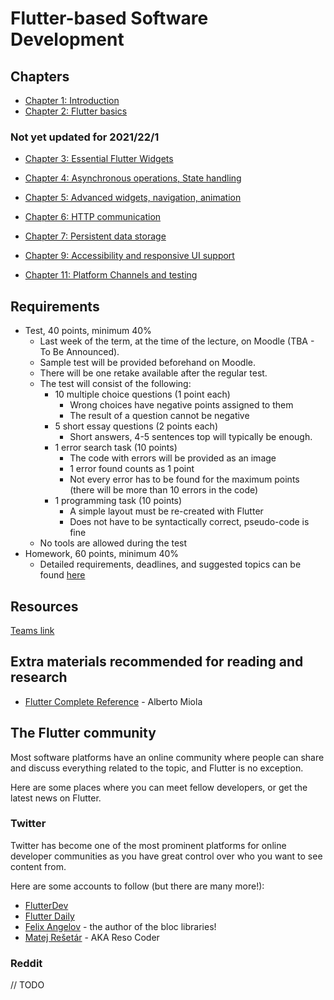 
# Flutter-based Software Development

## Chapters

- [Chapter 1: Introduction](./material/01.md)
- [Chapter 2: Flutter basics](./material/02.md)


### Not yet updated for 2021/22/1

- [Chapter 3: Essential Flutter Widgets](./material/03.md)
- [Chapter 4: Asynchronous operations, State handling](./material/04.md)
- [Chapter 5: Advanced widgets, navigation, animation](./material/05.md)
- [Chapter 6: HTTP communication](./material/06.md)
- [Chapter 7: Persistent data storage](./material/07.md)

- [Chapter 9: Accessibility and responsive UI support](./material/09.md)
- [Chapter 11: Platform Channels and testing](./material/11.md)

## Requirements

 - Test, 40 points, minimum 40%
    - Last week of the term, at the time of the lecture, on Moodle (TBA - To Be Announced).
    - Sample test will be provided beforehand on Moodle.
    - There will be one retake available after the regular test.
    - The test will consist of the following:
      - 10 multiple choice questions (1 point each)
        - Wrong choices have negative points assigned to them
        - The result of a question cannot be negative
      - 5 short essay questions (2 points each)
        - Short answers, 4-5 sentences top will typically be enough.
      - 1 error search task (10 points)
        - The code with errors will be provided as an image
        - 1 error found counts as 1 point
        - Not every error has to be found for the maximum points (there will be more than 10 errors in the code)
      - 1 programming task (10 points)
        - A simple layout must be re-created with Flutter
        - Does not have to be syntactically correct, pseudo-code is fine
    - No tools are allowed during the test
  - Homework, 60 points, minimum 40%
    - Detailed requirements, deadlines, and suggested topics can be found [here](./material/homework.md)

## Resources
[Teams link](https://teams.microsoft.com/l/team/19%3alMUDp7jmOLXyHzeFbePnYfNlMtBqtgp6_IzJ2RJw5To1%40thread.tacv2/conversations?groupId=49fdca2f-f533-408c-b072-35ffb641a312&tenantId=6a3548ab-7570-4271-91a8-58da00697029)

## Extra materials recommended for reading and research

- [Flutter Complete Reference](https://fluttercompletereference.com/) - Alberto Miola

## The Flutter community

Most software platforms have an online community where people can share and discuss everything related to the topic, and Flutter is no exception.

Here are some places where you can meet fellow developers, or get the latest news on Flutter.

### Twitter

Twitter has become one of the most prominent platforms for online developer communities as you have great control over who you want to see content from.

Here are some accounts to follow (but there are many more!):

- [FlutterDev](https://twitter.com/FlutterDev)
- [Flutter Daily](https://twitter.com/flutteriodaily)
- [Felix Angelov](https://twitter.com/felangelov) - the author of the bloc libraries!
- [Matej Rešetár](https://twitter.com/resocoder) - AKA Reso Coder

### Reddit

// TODO
